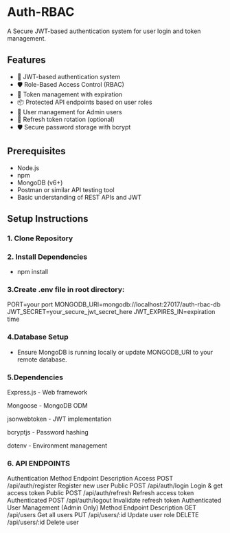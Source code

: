 # Auth-RBAC
A Secure JWT-based authentication system for user login and token management.


## Features

- 🔐 JWT-based authentication system
- 🛡️ Role-Based Access Control (RBAC)
- 🔑 Token management with expiration
- 📦 Protected API endpoints based on user roles
- 👥 User management for Admin users
- 🔄 Refresh token rotation (optional)
- 🛡️ Secure password storage with bcrypt

## Prerequisites

- Node.js 
- npm
- MongoDB (v6+)
- Postman or similar API testing tool
- Basic understanding of REST APIs and JWT

## Setup Instructions

### 1. Clone Repository
### 2. Install Dependencies
- npm install
### 3.Create .env file in root directory:
PORT=your port
MONGODB_URI=mongodb://localhost:27017/auth-rbac-db
JWT_SECRET=your_secure_jwt_secret_here
JWT_EXPIRES_IN=expiration time
### 4.Database Setup
- Ensure MongoDB is running locally or update MONGODB_URI to your remote database.
  
### 5.Dependencies
Express.js - Web framework

Mongoose - MongoDB ODM

jsonwebtoken - JWT implementation

bcryptjs - Password hashing

dotenv - Environment management
### 6. API ENDPOINTS
Authentication
Method	Endpoint	Description	Access
POST	/api/auth/register	Register new user	Public
POST	/api/auth/login	Login & get access token	Public
POST	/api/auth/refresh	Refresh access token	Authenticated
POST	/api/auth/logout	Invalidate refresh token	Authenticated
User Management (Admin Only)
Method	Endpoint	Description
GET	/api/users	Get all users
PUT	/api/users/:id	Update user role
DELETE	/api/users/:id	Delete user
